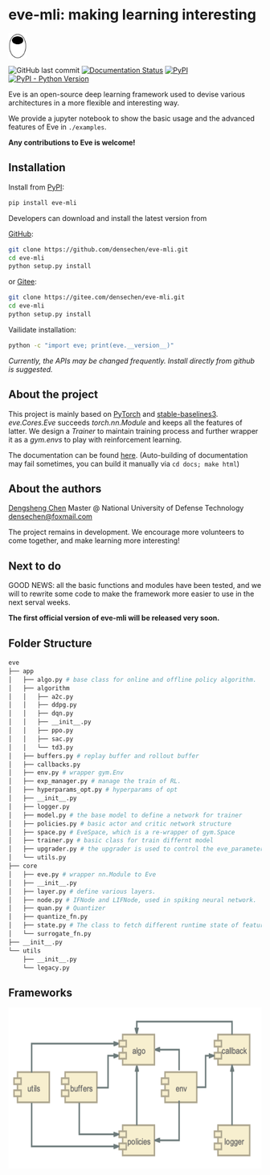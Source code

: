 # eve-mli: making learning interesting 

<img src="images/logo.png" width="37" height="52" alt="logo" align=center />

![GitHub last commit](https://img.shields.io/github/last-commit/densechen/eve-mli) [![Documentation Status](https://readthedocs.org/projects/eve-mli/badge/?version=latest)](https://eve-mli.readthedocs.io/en/latest/?badge=latest) [![PyPI](https://img.shields.io/pypi/v/eve-mli)](https://pypi.org/project/eve-mli) [![PyPI - Python Version](https://img.shields.io/pypi/pyversions/eve-mli)](https://pypi.org/project/eve-mli)

Eve is an open-source deep learning framework used to devise various architectures in a more flexible and interesting way.

We provide a jupyter notebook to show the basic usage and the advanced features of Eve in `./examples`.

**Any contributions to Eve is welcome!**

## Installation

Install from [PyPI](https://pypi.org/project/eve-mli/):

```bash
pip install eve-mli
```

Developers can download and install the latest version from

[GitHub](https://github.com/densechen/eve-mli):

```bash
git clone https://github.com/densechen/eve-mli.git
cd eve-mli
python setup.py install
```

or [Gitee](https://gitee.com/densechen/eve-mli.git):
```bash
git clone https://gitee.com/densechen/eve-mli.git
cd eve-mli
python setup.py install
```

Vailidate installation:

```bash
python -c "import eve; print(eve.__version__)"
```

*Currently, the APIs may be changed frequently. Install directly from github is suggested.*

## About the project

This project is mainly based on [PyTorch](https://github.com/pytorch/pytorch) and [stable-baselines3](https://github.com/DLR-RM/stable-baselines3).
*eve.Cores.Eve* succeeds *torch.nn.Module* and keeps all the features of latter.
We design a *Trainer* to maintain training process and further wrapper it as a *gym.envs* to play with reinforcement learning.

The documentation can be found [here](https://eve-mli.readthedocs.io).
(Auto-building of documentation may fail sometimes, you can build it manually via ```cd docs; make html```)

## About the authors

[Dengsheng Chen](https://densechen.github.io)
Master @ National University of Defense Technology
densechen@foxmail.com

The project remains in development. We encourage more volunteers to come together, and make learning more interesting!

## Next to do

GOOD NEWS: all the basic functions and modules have been tested, and we will to rewrite some code to make the framework more easier to use in the next serval weeks. 

**The first official version of eve-mli will be released very soon.**

## Folder Structure

```bash
eve
├── app
│   ├── algo.py # base class for online and offline policy algorithm.
│   ├── algorithm
│   │   ├── a2c.py
│   │   ├── ddpg.py
│   │   ├── dqn.py
│   │   ├── __init__.py
│   │   ├── ppo.py
│   │   ├── sac.py
│   │   └── td3.py
│   ├── buffers.py # replay buffer and rollout buffer
│   ├── callbacks.py 
│   ├── env.py # wrapper gym.Env
│   ├── exp_manager.py # manage the train of RL.
│   ├── hyperparams_opt.py # hyperparams of opt
│   ├── __init__.py
│   ├── logger.py 
│   ├── model.py # the base model to define a network for trainer
│   ├── policies.py # basic actor and critic network structure
│   ├── space.py # EveSpace, which is a re-wrapper of gym.Space
│   ├── trainer.py # basic class for train differnt model
│   ├── upgrader.py # the upgrader is used to control the eve_parameter like optimizer used to update torch_parameter
│   └── utils.py
├── core
│   ├── eve.py # wrapper nn.Module to Eve
│   ├── __init__.py
│   ├── layer.py # define various layers.
│   ├── node.py # IFNode and LIFNode, used in spiking neural network.
│   ├── quan.py # Quantizer
│   ├── quantize_fn.py
│   ├── state.py # The class to fetch different runtime state of feature.
│   └── surrogate_fn.py
├── __init__.py
└── utils
    ├── __init__.py
    └── legacy.py
```

## Frameworks

<img src="images/arch.png" width="600" height="320" alt="arch" align=center />
